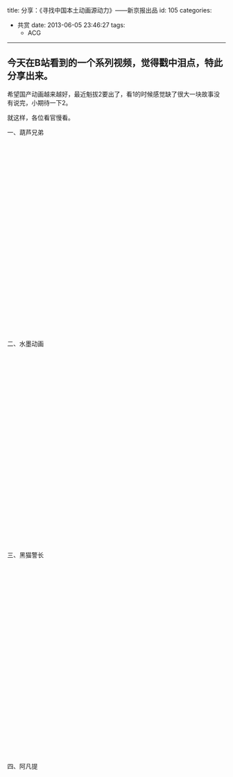 title: 分享：《寻找中国本土动画源动力》——新京报出品
id: 105
categories:
  - 共赏
date: 2013-06-05 23:46:27
tags:
	- ACG
---

## 今天在B站看到的一个系列视频，觉得戳中泪点，特此分享出来。

希望国产动画越来越好，最近魁拔2要出了，看1的时候感觉缺了很大一块故事没有说完，小期待一下2。
<!-- more -->
就这样，各位看官慢看。

一、葫芦兄弟
<object width="544" height="452" classid="clsid:d27cdb6e-ae6d-11cf-96b8-444553540000" codebase="http://download.macromedia.com/pub/shockwave/cabs/flash/swflash.cab#version=6,0,40,0"><param name="quality" value="high" /><param name="allowfullscreen" value="true" /><param name="src" value="http://static.hdslb.com/miniloader.swf" /><param name="flashvars" value="aid=589182&amp;page=1" /><param name="pluginspage" value="http://www.adobe.com/shockwave/download/download.cgi?P1_Prod_Version=ShockwaveFlash" /><embed width="544" height="452" type="application/x-shockwave-flash" src="http://static.hdslb.com/miniloader.swf" quality="high" allowfullscreen="true" flashvars="aid=589182&amp;page=1" pluginspage="http://www.adobe.com/shockwave/download/download.cgi?P1_Prod_Version=ShockwaveFlash" /></object>

二、水墨动画
<object width="544" height="452" classid="clsid:d27cdb6e-ae6d-11cf-96b8-444553540000" codebase="http://download.macromedia.com/pub/shockwave/cabs/flash/swflash.cab#version=6,0,40,0"><param name="quality" value="high" /><param name="allowfullscreen" value="true" /><param name="src" value="http://static.hdslb.com/miniloader.swf" /><param name="flashvars" value="aid=589182&amp;page=2" /><param name="pluginspage" value="http://www.adobe.com/shockwave/download/download.cgi?P1_Prod_Version=ShockwaveFlash" /><embed width="544" height="452" type="application/x-shockwave-flash" src="http://static.hdslb.com/miniloader.swf" quality="high" allowfullscreen="true" flashvars="aid=589182&amp;page=2" pluginspage="http://www.adobe.com/shockwave/download/download.cgi?P1_Prod_Version=ShockwaveFlash" /></object>

三、黑猫警长
<object width="544" height="452" classid="clsid:d27cdb6e-ae6d-11cf-96b8-444553540000" codebase="http://download.macromedia.com/pub/shockwave/cabs/flash/swflash.cab#version=6,0,40,0"><param name="quality" value="high" /><param name="allowfullscreen" value="true" /><param name="src" value="http://static.hdslb.com/miniloader.swf" /><param name="flashvars" value="aid=589182&amp;page=3" /><param name="pluginspage" value="http://www.adobe.com/shockwave/download/download.cgi?P1_Prod_Version=ShockwaveFlash" /><embed width="544" height="452" type="application/x-shockwave-flash" src="http://static.hdslb.com/miniloader.swf" quality="high" allowfullscreen="true" flashvars="aid=589182&amp;page=3" pluginspage="http://www.adobe.com/shockwave/download/download.cgi?P1_Prod_Version=ShockwaveFlash" /></object>

四、阿凡提
<object width="544" height="452" classid="clsid:d27cdb6e-ae6d-11cf-96b8-444553540000" codebase="http://download.macromedia.com/pub/shockwave/cabs/flash/swflash.cab#version=6,0,40,0"><param name="quality" value="high" /><param name="allowfullscreen" value="true" /><param name="src" value="http://static.hdslb.com/miniloader.swf" /><param name="flashvars" value="aid=589182&amp;page=4" /><param name="pluginspage" value="http://www.adobe.com/shockwave/download/download.cgi?P1_Prod_Version=ShockwaveFlash" /><embed width="544" height="452" type="application/x-shockwave-flash" src="http://static.hdslb.com/miniloader.swf" quality="high" allowfullscreen="true" flashvars="aid=589182&amp;page=4" pluginspage="http://www.adobe.com/shockwave/download/download.cgi?P1_Prod_Version=ShockwaveFlash" /></object>